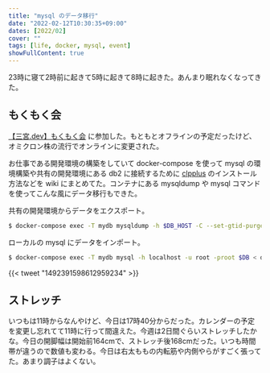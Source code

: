 ```yaml
---
title: "mysql のデータ移行"
date: "2022-02-12T10:30:35+09:00"
dates: [2022/02]
cover: ""
tags: [life, docker, mysql, event]
showFullContent: true
---
```


23時に寝て2時前に起きて5時に起きて8時に起きた。あんまり眠れなくなってきた。

## もくもく会

[【三宮.dev】もくもく会](https://kobe-sannomiya-dev.connpass.com/event/235747/) に参加した。もともとオフラインの予定だったけど、オミクロン株の流行でオンラインに変更された。

お仕事である開発環境の構築をしていて docker-compose を使って mysql の環境構築や共有の開発環境にある db2 に接続するために [clpplus](https://www.ibm.com/docs/en/db2/10.5?topic=commands-command-line-processor-plus-clpplus) のインストール方法などを wiki にまとめてた。コンテナにある mysqldump や mysql コマンドを使ってこんな風にデータ移行もできた。

共有の開発環境からデータをエクスポート。

```bash
$ docker-compose exec -T mydb mysqldump -h $DB_HOST -C --set-gtid-purged=OFF --skip-triggers $DB > dump.sql
```

ローカルの mysql にデータをインポート。

```bash
$ docker-compose exec -T mydb mysql -h localhost -u root -proot $DB < dump.sql
```

{{< tweet "1492391598612959234" >}}

## ストレッチ

いつもは11時からなんやけど、今日は17時40分からだった。カレンダーの予定を変更し忘れてて11時に行って間違えた。今週は2日間ぐらいストレッチしたかな。今日の開脚幅は開始前164cmで、ストレッチ後168cmだった。いつも時間帯が違うので数値も変わる。今日は右太ももの内転筋や内側やらがすごく張ってた。あまり調子はよくない。

